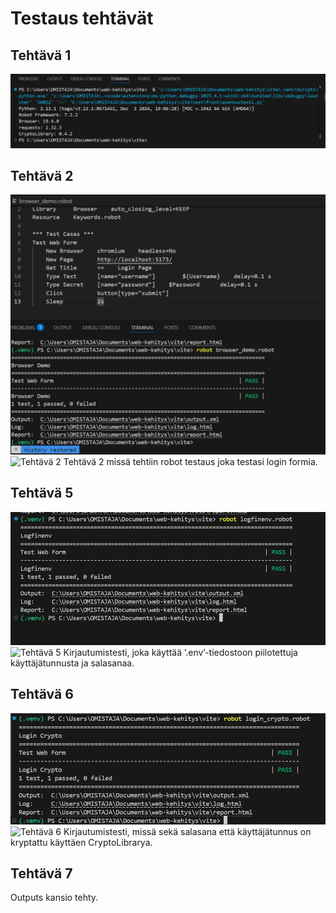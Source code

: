 # Testaus tehtävät

## Tehtävä 1
![Tehtävä 1](/src/img/sakari-asennustesti.png)

## Tehtävä 2
![Tehtävä 2](/src/img/tehtava2testaus.png)
![Tehtävä 2](browser_demo.robot)
Tehtävä 2 missä tehtiin robot testaus joka testasi login formia.

## Tehtävä 5
![Tehtävä 5](/src/img/tehtava5testaus.png)
![Tehtävä 5](logfinenvs.robot)
Kirjautumistesti, joka käyttää ’.env’-tiedostoon piilotettuja
käyttäjätunnusta ja salasanaa.

## Tehtävä 6
![Tehtävä 6](/src/img/tehtava6testaus.png)
![Tehtävä 6](login_crypto.robot)
Kirjautumistesti, missä sekä salasana että käyttäjätunnus on
kryptattu käyttäen CryptoLibrarya.

## Tehtävä 7
Outputs kansio tehty.